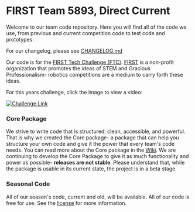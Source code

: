 # FIRST Team 5893, Direct Current

Welcome to our team code repository. Here you will find all of the code we use,
from previous and current competition code to test code and prototypes.

For our changelog, please see [CHANGELOG.md](https://github.com/Team5893/TeamCode/blob/master/CHANGELOG.md)

Our code is for the [FIRST Tech Challenge (FTC)](https://www.firstinspires.org/robotics/ftc). [FIRST](https://www.firstinspires.org/) is a non-profit organization that promotes the ideas of STEM and Gracious Professionalism- robotics competitions are a medium to carry forth these ideas. 

For this years challenge, click the image to view a video:

[![Challenge Link](http://img.youtube.com/vi/nRsu7bRFhx4/0.jpg)](http://www.youtube.com/watch?v=nRsu7bRFhx4 "FIRST Relic Recovery presented by Qualcomm")

### Core Package
We strive to write code that is structured, clean, accessible, and powerful. That is why we created the Core package- a package that can help you structure your own code and give it the power that every team's code needs. You can read more about the Core package in the [Wiki](https://github.com/Team5893/TeamCode/wiki). We are continuing to develop the Core Package to give it as much functionality and power as possible- **releases are not stable**. Please understand that, while the package is usable in its current state, the project is in a beta stage. 

### Seasonal Code
All of our season's code, current and old, will be available. All of our code is free for use. See the [license](https://github.com/Team5893/TeamCode/blob/master/LICENSE.md) for more information.
